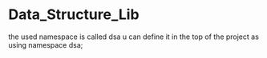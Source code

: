 # Data_Structure_Lib
the used namespace is called dsa
u can define it in the top of the project as 
using namespace dsa;

